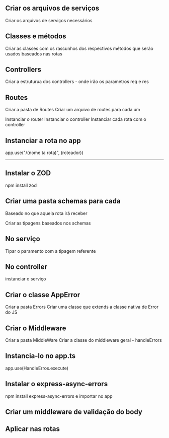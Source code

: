 ## Criar os arquivos de serviços

Criar os arquivos de serviços necessários

## Classes e métodos

Criar as classes com os rascunhos dos respectivos métodos que serão usados baseados nas rotas

## Controllers

Criar a estruturua dos controllers - onde irão os parametros req e res

## Routes

Criar a pasta de Routes
Criar um arquivo de routes para cada um

Instanciar o router
Instanciar o controller
Instanciar cada rota com o controller

## Instanciar a rota no app

app.use("/(nome ta rota)", (roteador))

_______________


## Instalar o ZOD

npm install zod

## Criar uma pasta schemas para cada 

Baseado no que aquela rota irá receber

Criar as tipagens baseados nos schemas


## No serviço 

Tipar o paramento com a tipagem referente

## No controller

instanciar o serviço 

## Criar o classe AppError

Criar a pasta Errors
Criar uma classe que extends a classe nativa de Error do JS

## Criar o Middleware

Criar a pasta MiddleWare
Criar a classe do middleware geral - handleErrors

## Instancia-lo no app.ts

app.use(HandleErros.execute)

## Instalar o express-async-errors

npm install express-async-errors e importar no app

## Criar um middleware de validação do body

## Aplicar nas rotas